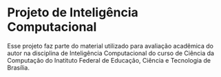# Projeto de Inteligência Computacional

Esse projeto faz parte do material utilizado para avaliação acadêmica do autor na disciplina de Inteligência Computacional do curso de Ciência da Computação do Inatituto Federal de Educação, Ciência e Tecnologia de Brasília.

